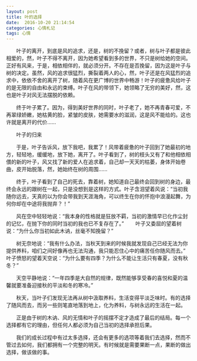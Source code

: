 ```yaml
---
layout: post
title: 叶的选择
date:  2016-10-20 21:14:54
categories: 心情札记
tags: 心情
---
```



&#160; &#160; &#160; &#160;叶子的离开，到底是风的追求，还是，树的不挽留？或者，树与叶子都是彼此相爱的，然，叶子不得不离开，因为她希望看到多的世界，不只是树给她的空间。正好有风来，于是，相依相伴的，就必须分开。不存在是否挽留，因为这是叶子与树的决定。虽然，风的追求很猛烈，撕裂着两人的心，然，叶子还是在风猛烈的追求中，依依不舍的离开了树，随着风在更广博的世界中畅游！叶子的疲惫风给叶子的是无限的自由和永远的束缚。叶子在风的带领下，她领略了无穷的美好，然，这也是叶子对风无法摆脱的依赖。


&#160; &#160; &#160; &#160;终于叶子累了。因为，得到美好世界的同时，叶子老了，她不再青春可爱，不再翠绿娇嫩，她枯黄的脸，紧皱的皮肤，她需要水的滋润，这是风不能给的。这也许就是离开的代价……

&#160; &#160; &#160; &#160;叶子的归来

&#160; &#160; &#160; &#160;于是，叶子告诉风，放下我吧，我累了！风带着疲惫的叶子回到了她最初的地方，轻轻地，缓缓地，放下她，离开了。叶子看到了，树的枝头又有了和他相依相偎的新的叶子，风又找了新的爱人在追求着，自己却一天天的枯萎，身体开始卷曲，皮开始脱落，然，她始终在树的周围……

&#160; &#160; &#160; &#160;终于，叶子看到了自己的死去，靠着树，她知道自己最终会回到树的身边，最终会永远的跟树在一起，只是没想到是这样的方式。叶子含泪望着风说：“当初我随你远去，天真的以为你会带我到天涯海角，可以终生在你的怀抱中浪漫起舞，为何你却在中途将我抛弃？！”

&#160; &#160; &#160; &#160;风在空中轻轻地说：“我本身的性格就是狂放不羁，当初的激情早已化作尘封的记忆，在抛下你的同时当初的我也已不复存在了。” 
&#160; &#160; &#160; &#160;叶子又委屈的望着树说：“为什么你当初如此木讷，丝毫不知挽留？” 

&#160; &#160; &#160; &#160;树无奈地说：“我有什么办法，当秋天到来的时候我就发现自己已经无法为你提供养料，咱们之间好像再也无法沟通，我只能忍住心中的痛苦任你随风而去。” 
叶子愤怒的望着天空说：“为什么要有四季？为什么不能让生活只有春夏，没有秋冬？”

&#160; &#160; &#160; &#160;天空平静地说：“一年四季是大自然的规律，既然能够享受春的喜悦和夏的温馨就要准备迎接秋的平淡和冬的寒冷。”

&#160; &#160; &#160; &#160;秋天，当叶子们发现无法再从树中汲取养料，生活变得平淡乏味时。有的选择了随风而去，而另一些则笔直地落到地上，化为养料，与树永远的生活在一起。

&#160; &#160; &#160; &#160;正是由于树的木讷、风的无情和叶子的摇摆不定才造成了最后的结局。每一个选择都有它的理由，但任何人都必须为自己当初的选择承担后果。

&#160; &#160; &#160; &#160;我们的成长过程中有过太多选择，还会有更多的选项等着我们去选择，然而不管过去如何，我们都拥有一个完整的明天。有时候就是需要果断一点，果断的做出选择，做该做的事。